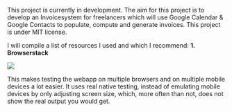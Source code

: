 This project is currently in development.
The aim for this project is to develop an Invoicesystem for freelancers which will use Google Calendar & Google Contacts to populate, compute and generate invoices.
This project is under MIT license.

I will compile a list of resources I used and which I recommend:
<strong>1. Browserstack</strong>

<a href="https://www.browserstack.com/"><img src="https://www.browserstack.com/images/layout/browserstack-logo-600x315.png"></a>

This makes testing the webapp on multiple browsers and on multiple mobile devices a lot easier.
It uses real native testing, instead of emulating mobile devices by only adjusting screen size, which, more often than not, does not show the real output you would get.
